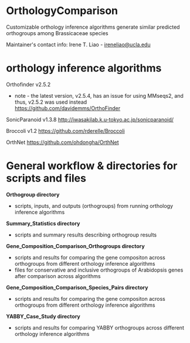 # OrthologyComparison
Customizable orthology inference algorithms generate similar predicted orthogroups among Brassicaceae species

Maintainer's contact info: 
Irene T. Liao - ireneliao@ucla.edu


# orthology inference algorithms

Orthofinder v2.5.2 
* note - the latest version, v2.5.4, has an issue for using MMseqs2, and thus, v2.5.2 was used instead
	https://github.com/davidemms/OrthoFinder
	
SonicParanoid v1.3.8 
	http://iwasakilab.k.u-tokyo.ac.jp/sonicparanoid/
	
Broccoli v1.2
	https://github.com/rderelle/Broccoli
	
OrthNet 
	https://github.com/ohdongha/OrthNet

# General workflow & directories for scripts and files

**Orthogroup directory** 
  - scripts, inputs, and outputs (orthogroups) from running orthology inference algorithms

**Summary_Statistics directory**
  - scripts and summary results describing orthogroup results

**Gene_Composition_Comparison_Orthogroups directory**
  - scripts and results for comparing the gene compositon across orthogroups from different orthology inference algorithms
  - files for conservative and inclusive orthogroups of Arabidopsis genes after comparison across algorithms

**Gene_Composition_Comparison_Species_Pairs directory** 
  - scripts and results for comparing the gene compositon across orthogroups from different orthology inference algorithms

**YABBY_Case_Study directory** 
  - scripts and results for comparing YABBY orthogroups across different orthology inference algorithms
  





